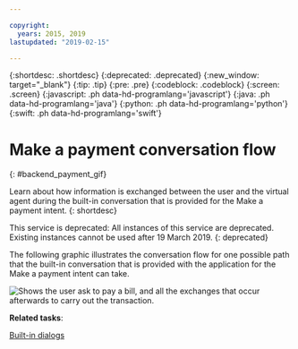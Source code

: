 ```yaml
---

copyright:
  years: 2015, 2019
lastupdated: "2019-02-15"

---
```


{:shortdesc: .shortdesc}
{:deprecated: .deprecated}
{:new_window: target="_blank"}
{:tip: .tip}
{:pre: .pre}
{:codeblock: .codeblock}
{:screen: .screen}
{:javascript: .ph data-hd-programlang='javascript'}
{:java: .ph data-hd-programlang='java'}
{:python: .ph data-hd-programlang='python'}
{:swift: .ph data-hd-programlang='swift'}

# Make a payment conversation flow
{: #backend_payment_gif}

Learn about how information is exchanged between the user and the virtual agent during the built-in conversation that is provided for the Make a payment intent.
{: shortdesc}

This service is deprecated: All instances of this service are deprecated. Existing instances cannot be used after 19 March 2019.
{: deprecated}

The following graphic illustrates the conversation flow for one possible path that the built-in conversation that is provided with the application for the Make a payment intent can take.

![Shows the user ask to pay a bill, and all the exchanges that occur afterwards to carry out the transaction.](images/payment-flow.gif)

**Related tasks**:

[Built-in dialogs](/docs/services/virtual-agent/configure.html#make-a-payment)

